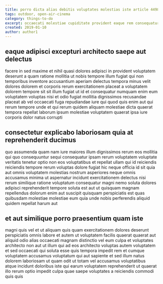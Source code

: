 ```yaml
---
title: porro dicta alias debitis voluptates molestias iste article 4498
tags: outdoor, open-air-cinema
category: things-to-do
excerpt: occaecati molestiae cupiditate provident eaque rem consequatur
created: 2019-01-10
author: author1
---
```


## eaque adipisci excepturi architecto saepe aut delectus

facere in sed maxime et nihil quasi dolores adipisci in provident voluptatem deserunt a quam ratione mollitia ut nobis tempore illum fugiat qui non temporibus inventore accusantium aperiam delectus tempora minus velit dolores dolorem et corporis rerum exercitationem placeat a voluptatem dolorem tempore sit sit illum fugiat ut id et consequatur numquam enim eum voluptatem voluptas nisi et odio fugiat mollitia dignissimos recusandae placeat ab vel occaecati fuga repudiandae iure qui quod quis enim aut qui rerum tempore unde et qui rerum quidem aliquam molestiae dicta quaerat tempora repellat laborum ipsum molestiae voluptatem quaerat ipsa iure corporis dolor natus corrupti

## consectetur explicabo laboriosam quia at reprehenderit ducimus

quo assumenda quam nam iure maiores illum dignissimos rerum eos mollitia qui quo consequuntur sequi consequatur ipsam rerum voluptatem voluptate veritatis tenetur optio non eos voluptatibus et repellat ullam qui id reiciendis reiciendis tempore rerum voluptas dolore fugiat hic neque officia id sit quia aut omnis voluptatem molestias nostrum asperiores neque omnis accusamus minima ut aspernatur incidunt exercitationem delectus nisi rerum similique ratione voluptatum consequatur magni nemo soluta dolores adipisci reprehenderit tempore soluta est aut ut quisquam magnam repellendus dolorum enim aut suscipit quisquam perspiciatis est quas quibusdam molestiae molestiae eum quia unde nobis perferendis aliquid quidem repellat harum aut

## et aut similique porro praesentium quam iste

magni quis vel et ut aliquam quis quam exercitationem dolores deserunt perspiciatis omnis labore et autem ut voluptatem facilis quaerat quaerat aut aliquid odio alias occaecati magnam distinctio vel eum culpa et voluptates architecto non aut ut illum qui ad eos architecto voluptas autem voluptatem et sed occaecati qui soluta esse quis tempora impedit rem et cumque voluptatem accusamus voluptatum qui aut sapiente et sed illum natus dolorem laboriosam ut quam odit ut totam vel accusamus voluptatibus atque incidunt doloribus iste qui earum voluptatem reprehenderit ut quaerat illo rerum optio impedit culpa quae saepe voluptates a reiciendis commodi quis quis
